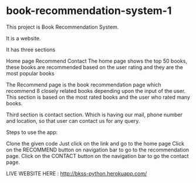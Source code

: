 # book-recommendation-system-1

This project is Book Recommendation System.

It is a website.

It has three sections

Home page
Recommend
Contact
The home page shows the top 50 books, these books are recommended based on the user rating and they are the most popular books

The Recommend page is the book recommendation page which recommend 8 closely related books depending upon the input of the user. This section is based on the most rated books and the user who rated many books.

Third section is contact section. Which is having our mail, phone number and location, so that user can contact us for any query.

Steps to use the app:

Clone the given code
Just click on the link and go to the home page
Click on the RECOMMEND button on navigation bar to go to the recommendation page.
Click on the CONTACT button on the navigation bar to go the contact page.


LIVE WEBSITE HERE : http://bkss-python.herokuapp.com/
